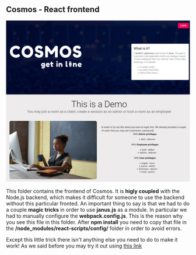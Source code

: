 ## Cosmos - React frontend

![Cosmos frontend](../documentation/images/Cosmos.png)

This folder contains the frontend of Cosmos. It is **higly coupled** with the Node.js backend, which makes it difficult for someone to use the backend without this particular fronted. An important thing to say is that we had to do a couple **magic tricks** in order to use **janus.js** as a module. In particular we had to manually configure the **webpack.config.js**. This is the reason why you see this file in this folder. After **npm install** you need to copy that file in the **/node_modules/react-scripts/config/** folder in order to avoid errors.

Except this little trick there isn't anything else you need to do to make it work!
As we said before you may try it out using [this link](https://cosmos-webrtc.herokuapp.com)